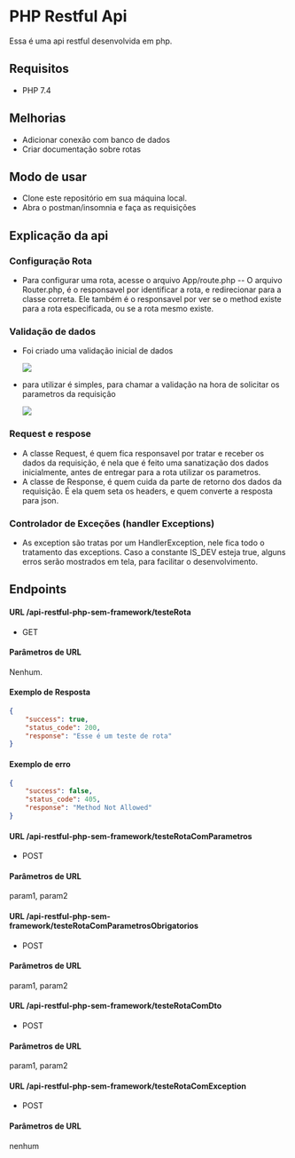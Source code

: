 # PHP Restful Api
Essa é uma api restful desenvolvida em php.

## Requisitos
- PHP 7.4

## Melhorias
- Adicionar conexão com banco de dados
- Criar documentação sobre rotas

## Modo de usar
- Clone este repositório em sua máquina local.
- Abra o postman/insomnia e faça as requisições

## Explicação da api
### Configuração Rota
- Para configurar uma rota, acesse o arquivo App/route.php
-- O arquivo Router.php, é o responsavel por identificar a rota, e redirecionar para a classe correta. Ele também é o responsavel por ver se o method existe para a rota especificada, ou se a rota mesmo existe.

### Validação de dados
- Foi criado uma validação inicial de dados

  <a href="https://github.com/jeancarlo-schmitz/api-restful-php-sem-framework">
    <img align="center" heigh="180em" src="https://github.com/jeancarlo-schmitz/api-restful-php-sem-framework/assets/11407906/95a0b7cb-5957-46b5-b336-d3bd92ab5bdc"/>
  </a>
  
 - para utilizar é simples, para chamar a validação na hora de solicitar os parametros da requisição
 
   <a href="https://github.com/jeancarlo-schmitz/api-restful-php-sem-framework">
      <img align="center" heigh="180em" src="https://github.com/jeancarlo-schmitz/api-restful-php-sem-framework/assets/11407906/13cf8ba0-b621-4fee-9ad5-ef689f6fbab3"/>
    </a>

### Request e respose
- A classe Request, é quem fica responsavel por tratar e receber os dados da requisição, é nela que é feito uma sanatização dos dados inicialmente, antes de entregar para a rota utilizar os parametros.
- A classe de Response, é quem cuida da parte de retorno dos dados da requisição. É ela quem seta os headers, e quem converte a resposta para json.

### Controlador de Exceções (handler Exceptions)
- As exception são tratas por um HandlerException, nele fica todo o tratamento das exceptions. Caso a constante IS_DEV esteja true, alguns erros serão mostrados em tela, para facilitar o desenvolvimento.

## Endpoints

#### URL /api-restful-php-sem-framework/testeRota
- GET

#### Parâmetros de URL

Nenhum.

#### Exemplo de Resposta

```json
{
	"success": true,
	"status_code": 200,
	"response": "Esse é um teste de rota"
}
```
#### Exemplo de erro
```json
{
	"success": false,
	"status_code": 405,
	"response": "Method Not Allowed"
}
```

#### URL /api-restful-php-sem-framework/testeRotaComParametros
- POST

#### Parâmetros de URL
param1,
param2

#### URL /api-restful-php-sem-framework/testeRotaComParametrosObrigatorios
- POST

#### Parâmetros de URL
param1,
param2

#### URL /api-restful-php-sem-framework/testeRotaComDto
- POST

#### Parâmetros de URL
param1,
param2

#### URL /api-restful-php-sem-framework/testeRotaComException
- POST

#### Parâmetros de URL
nenhum

